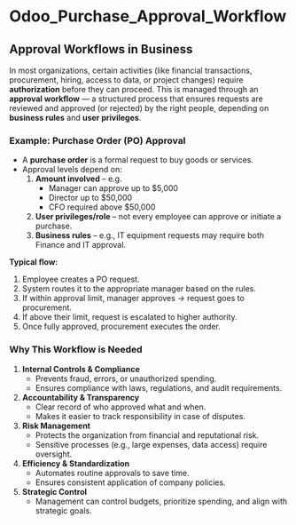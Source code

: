 # Odoo_Purchase_Approval_Workflow

## Approval Workflows in Business
In most organizations, certain activities (like financial transactions, procurement, hiring, access to data, or project changes) require **authorization** before they can proceed. This is managed through an **approval workflow** — a structured process that ensures requests are reviewed and approved (or rejected) by the right people, depending on **business rules** and **user privileges**.

### **Example: Purchase Order (PO) Approval**
- A **purchase order** is a formal request to buy goods or services.
- Approval levels depend on:
    1. **Amount involved** – e.g.
        - Manager can approve up to $5,000
        - Director up to $50,000
        - CFO required above $50,000
    2. **User privileges/role** – not every employee can approve or initiate a purchase.
    3. **Business rules** – e.g., IT equipment requests may require both Finance and IT approval.

**Typical flow:**
1. Employee creates a PO request.
2. System routes it to the appropriate manager based on the rules.
3. If within approval limit, manager approves → request goes to procurement.
4. If above their limit, request is escalated to higher authority.
5. Once fully approved, procurement executes the order.

### **Why This Workflow is Needed**
1. **Internal Controls & Compliance**
    - Prevents fraud, errors, or unauthorized spending.
    - Ensures compliance with laws, regulations, and audit requirements.
2. **Accountability & Transparency**
    - Clear record of who approved what and when.
    - Makes it easier to track responsibility in case of disputes.
3. **Risk Management**
    - Protects the organization from financial and reputational risk.    
    - Sensitive processes (e.g., large expenses, data access) require oversight.    
4. **Efficiency & Standardization**
    - Automates routine approvals to save time.
    - Ensures consistent application of company policies.    
5. **Strategic Control**
    - Management can control budgets, prioritize spending, and align with strategic goals.